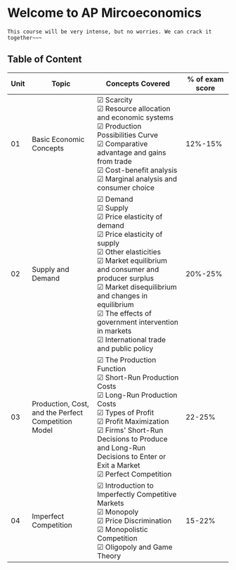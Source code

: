 # Welcome to AP Mircoeconomics

```{note}
This course will be very intense, but no worries. We can crack it together~~~
```

## Table of Content

|Unit|Topic|Concepts Covered|% of exam score|
|---|---|---|---|
|01|Basic Economic Concepts|&#x2611; Scarcity<br>&#x2611; Resource allocation and economic systems<br>&#x2611; Production Possibilities Curve<br>&#x2611; Comparative advantage and gains from trade<br>&#x2611; Cost-benefit analysis<br>&#x2611; Marginal analysis and consumer choice|12%-15%|
|02|Supply and Demand|&#x2611; Demand<br>&#x2611; Supply<br>&#x2611; Price elasticity of demand<br>&#x2611; Price elasticity of supply<br>&#x2611; Other elasticities<br>&#x2611; Market equilibrium and consumer and producer surplus<br>&#x2611; Market disequilibrium and changes in equilibrium<br>&#x2611; The effects of government intervention in markets<br>&#x2611; International trade and public policy|20%-25%|
|03|Production, Cost, and the Perfect Competition Model|&#x2611; The Production Function<br>&#x2611; Short-Run Production Costs<br>&#x2611; Long-Run Production Costs<br>&#x2611; Types of Profit<br>&#x2611; Profit Maximization<br>&#x2611; Firms' Short-Run Decisions to Produce and Long-Run Decisions to Enter or Exit a Market<br>&#x2611; Perfect Competition|22-25%|
|04|Imperfect Competition|&#x2611; Introduction to Imperfectly Competitive Markets<br>&#x2611; Monopoly<br>&#x2611; Price Discrimination<br>&#x2611; Monopolistic Competition<br>&#x2611; Oligopoly and Game Theory|15-22%|